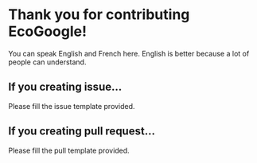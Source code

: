 Thank you for contributing EcoGoogle!
=========================================

You can speak English and French here. English is better because a lot of people can understand.

## If you creating issue...

Please fill the issue template provided.

## If you creating pull request...

Please fill the pull template provided.
